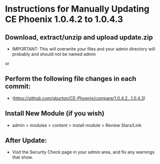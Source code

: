 # Instructions for Manually Updating CE Phoenix 1.0.4.2 to 1.0.4.3
## Download, extract/unzip and upload update.zip
* IMPORTANT: This will overwrite your files and your admin directory will probably and should not be named admin

or
## Perform the following file changes in each commit:
* (https://github.com/gburton/CE-Phoenix/compare/1.0.4.2...1.0.4.3)
## Install New Module (if you wish)
* admin > modules > content > install module > Review Stars/Link
## After Update:
* Visit the Security Check page in your admin area, and fix any warnings that show.